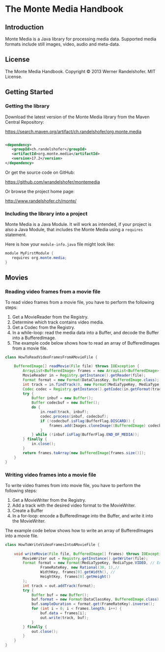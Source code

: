 # The Monte Media Handbook

## Introduction

Monte Media is a Java library for processing media data. Supported media
formats include still images, video, audio and meta-data.

## License

The Monte Media Handbook. Copyright © 2013 Werner Randelshofer. MIT License.

## Getting Started

### Getting the library

Download the latest version of the Monte Media library from the
Maven Central Repository:

https://search.maven.org/artifact/ch.randelshofer/org.monte.media

```xml

<dependency>
   <groupId>ch.randelshofer</groupId>
   <artifactId>org.monte.media</artifactId>
   <version>17.2</version>
</dependency>
```

Or get the source code on GitHub:

https://github.com/wrandelshofer/montemedia

Or browse the project home page:

http://www.randelshofer.ch/monte/

### Including the library into a project

Monte Media is a Java Module. It will work as intended, if your project is also a Java Module,
that includes the Monte Media using a `requires` statement.

Here is how your `module-info.java` file might look like:

```java
module MyFirstModule {
   requires org.monte.media;
}
```

## Movies

### Reading video frames from a movie file

To read video frames from a movie file, you have to perform the following steps:

1. Get a MovieReader from the Registry.
2. Determine which track contains video media.
3. Get a Codec from the Registry.
4. In a while-loop: read the media data into a Buffer, and decode the Buffer into
   a BufferedImage.
5. The example code below shows how to read an array of BufferedImages from a
   movie file.

```java
class HowToReadVideoFramesFromAMovieFile {

    BufferedImage[] readMovie(File file) throws IOException {
        ArrayList<BufferedImage> frames = new ArrayList<BufferedImage>();
        MovieReader in = Registry.getInstance().getReader(file);
        Format format = new Format(DataClassKey, BufferedImage.class);
        int track = in.findTrack(0, new Format(MediaTypeKey, MediaType.VIDEO));
        Codec codec = Registry.getInstance().getCodec(in.getFormat(track), format);
        try {
            Buffer inbuf = new Buffer();
            Buffer codecbuf = new Buffer();
            do {
                in.read(track, inbuf);
                codec.process(inbuf, codecbuf);
                if (!codecbuf.isFlag(BufferFlag.DISCARD)) {
                    frames.add(Images.cloneImage((BufferedImage) codecbuf.data));
                }
            } while (!inbuf.isFlag(BufferFlag.END_OF_MEDIA));
        } finally {
            in.close();
        }
        return frames.toArray(new BufferedImage[frames.size()]);
    }
}
```

### Writing video frames into a movie file

To write video frames from into movie file, you have to perform the following steps:

1. Get a MovieWriter from the Registry.
2. Add a track with the desired video format to the MovieWriter.
3. Create a Buffer
4. In a for-loop: encode a BufferedImage into the Buffer, and write it into the MovieWriter.

The example code below shows how to write an array of BufferedImages into a movie file.

```java
class HowToWriteVideoFramesIntoAMovieFile {
    
    void writeMovie(File file, BufferedImage[] frames) throws IOException {
        MovieWriter out = Registry.getInstance().getWriter(file);
        Format format = new Format(MediaTypeKey, MediaType.VIDEO, // EncodingKey, ENCODING_AVI_MJPG,
                FrameRateKey, new Rational(30, 1),//
                WidthKey, frames[0].getWidth(), //
                HeightKey, frames[0].getHeight()
        );
        int track = out.addTrack(format);
        try {
            Buffer buf = new Buffer();
            buf.format = new Format(DataClassKey, BufferedImage.class);
            buf.sampleDuration = format.get(FrameRateKey).inverse();
            for (int i = 0; i < frames.length; i++) {
                buf.data = frames[i];
                out.write(track, buf);
            }
        } finally {
            out.close();
        }
    }
}
```